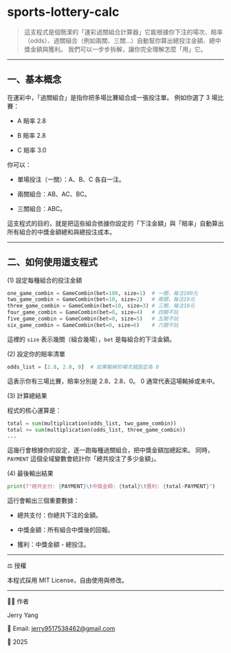 # sports-lottery-calc


>這支程式是個簡潔的「運彩過關組合計算器」它能根據你下注的場次、賠率（odds）、過關組合（例如兩關、三關...）自動幫你算出總投注金額、總中獎金額與獲利。
我們可以一步步拆解，讓你完全理解怎麼「用」它。

---

## 一、基本概念

在運彩中，「過關組合」是指你把多場比賽組合成一張投注單。
例如你選了 3 場比賽：

 - A 賠率 2.8

 - B 賠率 2.8

 - C 賠率 3.0

你可以：

 - 單場投注（一關）：A、B、C 各自一注。

 - 兩關組合：AB、AC、BC。

 - 三關組合：ABC。

這支程式的目的，就是把這些組合依據你設定的「下注金額」與「賠率」自動算出所有組合的中獎金額總和與總投注成本。

---
## 二、如何使用這支程式
(1) 設定每種組合的投注金額

```python
one_game_combin = GameCombin(bet=100, size=1)  # 一關，每注100元
two_game_combin = GameCombin(bet=10, size=2)   # 兩關，每注10元
three_game_combin = GameCombin(bet=10, size=3) # 三關，每注10元
four_game_combin = GameCombin(bet=0, size=4)   # 四關不玩
five_game_combin = GameCombin(bet=0, size=5)   # 五關不玩
six_game_combin = GameCombin(bet=0, size=6)    # 六關不玩
```
這裡的 `size` 表示幾關（組合幾場），`bet` 是每組合的下注金額。

(2) 設定你的賠率清單
```python
odds_list = [2.8, 2.8, 0]  # 如果輸掉的場次就設定為 0
```
這表示你有三場比賽，賠率分別是 2.8、2.8、0。
0 通常代表這場輸掉或未中。

(3) 計算總結果

程式的核心運算是：
```python
total = sum(multiplication(odds_list, two_game_combin))
total += sum(multiplication(odds_list, three_game_combin))
...
```
這幾行會根據你的設定，逐一跑每種過關組合，把中獎金額加總起來。
同時，`PAYMENT` 這個全域變數會統計你「總共投注了多少金額」。

(4) 最後輸出結果
```python
print(f"總共支付: {PAYMENT}\t中獎金額: {total}\t獲利: {total-PAYMENT}")
```

這行會輸出三個重要數據：

- 總共支付：你總共下注的金額。

- 中獎金額：所有組合中獎後的回報。

- 獲利：中獎金額 - 總投注。
---

⚖️ 授權

本程式採用 MIT License，自由使用與修改。

---

👨‍💻 作者

Jerry Yang

📧 Email: jerry9517538462@gmail.com

📅 2025
